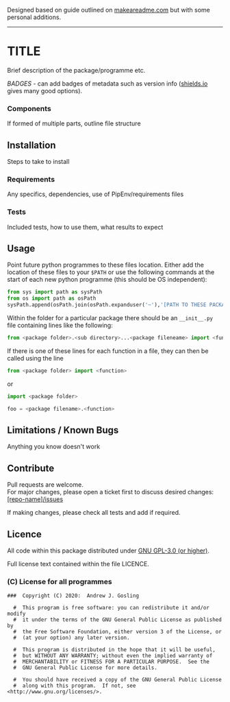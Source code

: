 Designed based on guide outlined on [makeareadme.com](https://www.makeareadme.com/) but with some personal additions.

---

# TITLE

Brief description of the package/programme etc.

*BADGES* - can add badges of metadata such as version info  ([shields.io](https://shields.io/) gives many good options).

### Components

If formed of multiple parts, outline file structure

## Installation

Steps to take to install

### Requirements

Any specifics, dependencies, use of PipEnv/requirements files

### Tests

Included tests, how to use them, what results to expect

## Usage

Point future python programmes to these files location.  Either add the location
 of these files to your `$PATH` or use the following commands at the start of
 each new python programme (this should be OS independent):

``` python
from sys import path as sysPath
from os import path as osPath
sysPath.append(osPath.join(osPath.expanduser('~'),'[PATH TO THESE PACKAGES]'))
```

Within the folder for a particular package there should be an `__init__.py`
file containing lines like the following:

```python
from <package folder>.<sub directory>...<package fileneame> import <function>
```

If there is one of these lines for each function in a file, they can then be
called using the line

```python
from <package folder> import <function>
```
or
```python
import <package folder>

foo = <package filename>.<function>
```


## Limitations / Known Bugs

Anything you know doesn't work

## Contribute

Pull requests are welcome.  
For major changes, please open a ticket first to discuss desired changes:  [[repo-name]/issues](http://github.com/agosling/[repo-name]/issues)

If making changes, please check all tests and add if required.

## Licence

All code within this package distributed under [GNU GPL-3.0 (or higher)](https://opensource.org/licenses/GPL-3.0).

Full license text contained within the file LICENCE.

###  (C) License for all programmes

```
###  Copyright (C) 2020:  Andrew J. Gosling

  #  This program is free software: you can redistribute it and/or modify
  #  it under the terms of the GNU General Public License as published by
  #  the Free Software Foundation, either version 3 of the License, or
  #  (at your option) any later version.

  #  This program is distributed in the hope that it will be useful,
  #  but WITHOUT ANY WARRANTY; without even the implied warranty of
  #  MERCHANTABILITY or FITNESS FOR A PARTICULAR PURPOSE.  See the
  #  GNU General Public License for more details.

  #  You should have received a copy of the GNU General Public License
  #  along with this program.  If not, see <http://www.gnu.org/licenses/>.

```
